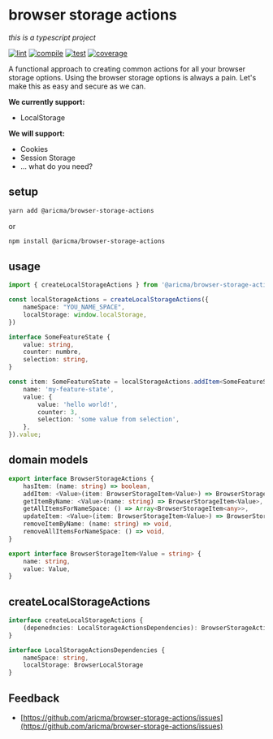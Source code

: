 # browser storage actions
*this is a typescript project*

[![lint](https://github.com/aricma/browser-storage-actions/actions/workflows/lint.yml/badge.svg)](https://github.com/aricma/browser-storage-actions/actions/workflows/lint.yml)
[![compile](https://github.com/aricma/browser-storage-actions/actions/workflows/compile.yml/badge.svg)](https://github.com/aricma/browser-storage-actions/actions/workflows/compile.yml)
[![test](https://github.com/aricma/browser-storage-actions/actions/workflows/test.yml/badge.svg)](https://github.com/aricma/browser-storage-actions/actions/workflows/test.yml)
[![coverage](https://github.com/aricma/browser-storage-actions/actions/workflows/coverage.yml/badge.svg)](https://github.com/aricma/browser-storage-actions/actions/workflows/coverage.yml)

A functional approach to creating common actions for all your browser storage options.
Using the browser storage options is always a pain. Let's make this as easy and secure as we can.


**We currently support:**
- LocalStorage

**We will support:**
- Cookies
- Session Storage
- ... what do you need?


## setup
```bash
yarn add @aricma/browser-storage-actions
```
or
```bash
npm install @aricma/browser-storage-actions
```


## usage

```typescript
import { createLocalStorageActions } from '@aricma/browser-storage-actions';

const localStorageActions = createLocalStorageActions({
    nameSpace: "YOU_NAME_SPACE",
    localStorage: window.localStorage,
})

interface SomeFeatureState {
    value: string,
    counter: numbre,
    selection: string,
}

const item: SomeFeatureState = localStorageActions.addItem<SomeFeatureState>({
    name: 'my-feature-state',
    value: {
        value: 'hello world!',
        counter: 3,
        selection: 'some value from selection',
    },
}).value;
```


## domain models

```typescript
export interface BrowserStorageActions {
    hasItem: (name: string) => boolean,
    addItem: <Value>(item: BrowserStorageItem<Value>) => BrowserStorageItem<Value>,
    getItemByName: <Value>(name: string) => BrowserStorageItem<Value>,
    getAllItemsForNameSpace: () => Array<BrowserStorageItem<any>>,
    updateItem: <Value>(item: BrowserStorageItem<Value>) => BrowserStorageItem<Value>,
    removeItemByName: (name: string) => void,
    removeAllItemsForNameSpace: () => void,
}

export interface BrowserStorageItem<Value = string> {
    name: string,
    value: Value,
}
```


## createLocalStorageActions

```typescript
interface createLocalStorageActions {
    (depenedncies: LocalStorageActionsDependencies): BrowserStorageActions
}

interface LocalStorageActionsDependencies {
    nameSpace: string,
    localStorage: BrowserLocalStorage
}
```


## Feedback

- [https://github.com/aricma/browser-storage-actions/issues](https://github.com/aricma/browser-storage-actions/issues)
